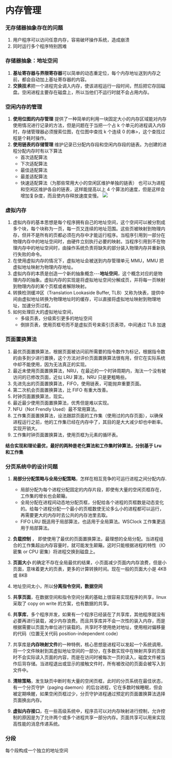 # 内存管理


### 无存储器抽象存在的问题
1. 用户程序可以访问任意内存，容易破坏操作系统，造成崩溃
2. 同时运行多个程序特别困难

### 存储器抽象：地址空间
1.  **基址寄存器与界限寄存器**可以简单的动态重定位，每个内存地址送到内存之前，都会自动加上基址寄存器的内容。
2.  **交换技术**把一个进程完全调入内存，使该进程运行一段时间，然后把它存回磁盘。空闲进程主要存在磁盘上，所以当他们不运行时就不会占用内存。

### 空闲内存的管理
1. **使用位图的内存管理** 提供了一种简单的利用一块固定大小的内存区域能对内存使用情况进行记录的方法，但是问题在于当把一个占 k 个单元的进程调入内存时，存储管理器必须搜索位图，在位图中查找 k 个连续 0 的串>，这个查找过程是个耗时操作。
2. **使用链表的存储管理** 维护记录已分配内存段和空闲内存段的链表。为创建的进程分配内存时有以下算法
    *  首次适配算法
    *  下次适配算法
    *  最佳适配算法
    *  最差适配算法
    *  快速适配算法（为那些常用大小的空闲区维护单独的链表）
也可以为进程和空闲区维护各自的链表，这样能提高以上 4  个算法的速度，但是这样会增加复杂度，而且使内存释放速度变慢。
![](https://raw.githubusercontent.com/acmerfight/insight_python/master/images/system1.png)

### 虚拟内存

 1. 虚拟内存的基本思想是每个程序拥有自己的地址空间，这个空间可以被分割成多个块，每个块称为一页，每一页又连续的地址范围。这些页被映射到物理内存，但并不是所有的页都必须在内存中才能运行程序。当程序引用到一部分在物理内存中的地址空间时，由硬件立刻执行必要的映射。当程序引用到不在物理内存中的地址空间时，由操作系统负责将缺失的部分装入物理内存并重新执行失败的命令。
 2. 在使用虚拟内存的情况下，虚拟地址会被送到内存管理单元 MMU，MMU 把虚拟地址映射为物理内存地址。
 3. 虚拟内存的本质是创造一个新的抽象概念---**地址空间**，这个概念对应的是物理内存的抽象。虚拟内存的实现是将虚拟地址空间分解成页，并将每一页映射到物理内存的某个页框或者解除映射。
 4. 转换检测缓冲区（Translation Lookaside Buffer, TLB）又称为快表，提供中间由虚拟地址转换为物理地址时的缓存，可以直接将虚拟地址映射到物理地址，加速分页过程。
 5. 如何处理巨大的虚拟地址空间，
    * 多级页表，分级索引更多的地址空间
    * 倒排页表，使用页框号而不是虚拟页号来索引页表项，中间通过 TLB 加速

### 页面置换算法

 1. 最优页面置换算法，根据页面被访问前所需要的指令数作为标记，根据指令数的由多到少进行置换，这个方法对评价页面置换算法很有用，但它在实际系统中却不能使用，因为无法真正的实现。
 2. 最近未使用页面置换算法，NRU，在最近的一个时钟周期内，淘汰一个没有被访问的已修改页面，近似 LRU 算法，NRU 只是更粗略些。
 3. 先进先出的页面置换算法，FIFO，使用链表，可能抛弃重要页面。
 4. 第二次机会页面置换算法，比 FIFO 有重大改善。
 5. 时钟页面置换算法，现实。
 6. 最近最少使用页面置换算法，优秀但是难以实现。
 7. NFU（Not Frendly Used）最不常用算法。
 8. 工作集页面置换算法，设法跟踪页面的工作集（使用过的内存页面），以确保进程运行之前，他的工作集已经在内存中了，其目的是大大减少却也中断率。实现开销大。
 9. 工作集时钟页面置换算法，使用页框为元素的循环表。
 
**结合实现和理论最优，最好的两种是老化算法和工作集时钟算法，分别基于 Lru 和工作集**

### 分页系统中的设计问题

 1. **局部分分配策略与全局分配策略**，怎样在相互竞争的可运行进程之间分配内存.
    *  局部分配为每个进程分配固定的内存片段，即使有大量的空闲页框存在，工作集的增长也会颠簸。
    *  全局分配在进程间动态地分配页框，分配给各个进程的页框数是动态变化的。给每个进程分配一个最小的页框数使无论多么小的进程都可以运行，再需要更大的内存时去公共的内存池里去取。
    *  FIFO LRU 既适用于局部算法，也适用于全局算法。WSClock 工作集更适用于局部算法。
    
 2. **负载控制** ， 即使使用了最优的页面置换算法，最理想的全局分配。当进程组合的工作集超出内存容量时，就可能发生颠簸。这时只能根据进程的特性（IO 密集 or CPU 密集）将进程交换到磁盘上。
 3. **页面大小** 的确定不存在全局最优的结果，小页面减少页面内内存浪费，但是小页面，意味着更大的页表，更多的计算转换时间。现在一般的页面大小是 4KB 或 8KB
 4. 地址空间太小，所以**分离指令空间，数据空间**
 5. **共享页面**，在数据空间和指令空间分离的基础上很容易实现程序的共享，linux 采取了 copy on write 的方案，也有数据的共享。
 6. **共享库**，多个程序并发，如果有一个程序已经装在了共享库，其他程序就没有必要再进行装载，减少内存浪费。而且共享库并不会一次性的装入内存，而是根据需要以页面为单位进行装载的。共享时不使用绝对地址，使用相对偏移量的代码（位置无关代码 position-independent code）
 7. 共享库是**内存映射文件**的一种特例，核心思想是进程可以发起一个系统调用，将一个文件映射到其虚拟地址空间的一部分，在多数实现中在映射共享的页面时不会实际读入页面的内容，而是在访问时被每次一页的读入，磁盘文件被当作后背存储。当进程退出或显示的接触文件时，所有被改动的页面会被写入到文件中。
 8. **清除策略**，发生缺页中断时有大量的空闲页框，此时的分页系统在最佳状态，有一个分页守护（paging daemon）的后台进程，它在多数时候睡眠，但会被定期唤醒，如果空闲页框过少，分页守护进程通过预定的页面置换算法选择页面换出内存。
 9. **虚拟内存接口**，在一些高级系统中，程序员可以对内存映射进行控制，允许控制的原因是为了允许两个或多个进程共享一部分内存。页面共享可以用来实现高性能的消息传递系统。
 
### 分段

每个段构成一个独立的地址空间
